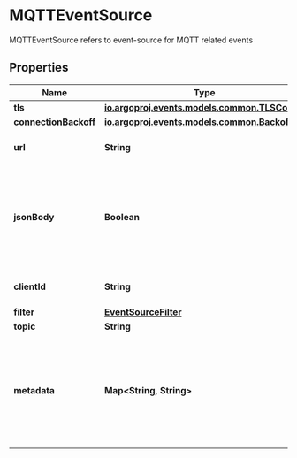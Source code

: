 

# MQTTEventSource

MQTTEventSource refers to event-source for MQTT related events
## Properties

Name | Type | Description | Notes
------------ | ------------- | ------------- | -------------
**tls** | [**io.argoproj.events.models.common.TLSConfig**](io.argoproj.events.models.common.TLSConfig.md) |  |  [optional]
**connectionBackoff** | [**io.argoproj.events.models.common.Backoff**](io.argoproj.events.models.common.Backoff.md) |  |  [optional]
**url** | **String** | URL to connect to broker | 
**jsonBody** | **Boolean** | JSONBody specifies that all event body payload coming from this source will be JSON |  [optional]
**clientId** | **String** | ClientID is the id of the client | 
**filter** | [**EventSourceFilter**](EventSourceFilter.md) |  |  [optional]
**topic** | **String** | Topic name | 
**metadata** | **Map&lt;String, String&gt;** | Metadata holds the user defined metadata which will passed along the event payload. |  [optional]



